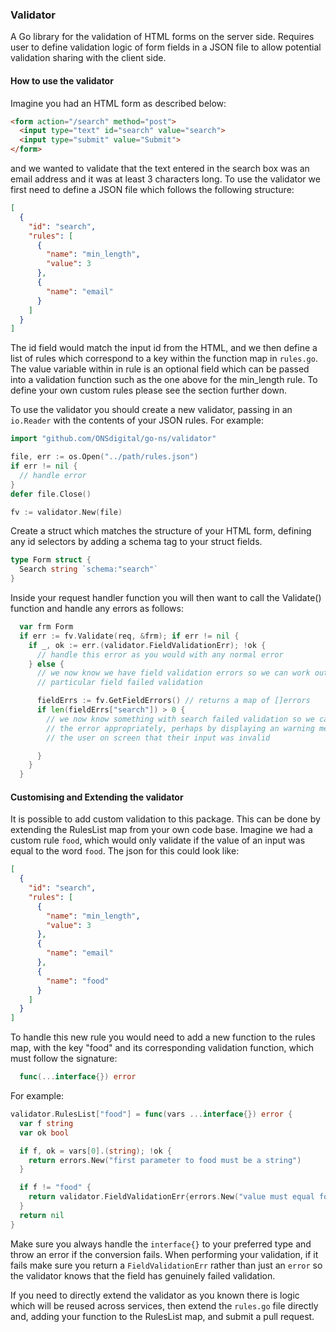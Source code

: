 ### Validator

A Go library for the validation of HTML forms on the server side. Requires user
to define validation logic of form fields in a JSON file to allow potential
validation sharing with the client side.

#### How to use the validator

Imagine you had an HTML form as described below:

```html
<form action="/search" method="post">
  <input type="text" id="search" value="search">
  <input type="submit" value="Submit">
</form>
```

and we wanted to validate that the text entered in the search box was an email
address and it was at least 3 characters long. To use the validator we first need
to define a JSON file which follows the following structure:

```json
[
  {
    "id": "search",
    "rules": [
      {
        "name": "min_length",
        "value": 3
      },
      {
        "name": "email"
      }
    ]
  }
]
```

The id field would match the input id from the HTML, and we then define a list of
rules which correspond to a key within the function map in `rules.go`. The value
variable within in rule is an optional field which can be passed into a validation
function such as the one above for the min_length rule. To define your own custom
rules please see the section further down.

To use the validator you should create a new validator, passing in an `io.Reader`
with the contents of your JSON rules. For example:

```go
import "github.com/ONSdigital/go-ns/validator"

file, err := os.Open("../path/rules.json")
if err != nil {
  // handle error
}
defer file.Close()

fv := validator.New(file)
```

Create a struct which matches the structure of your HTML form, defining any id
selectors by adding a schema tag to your struct fields.

```go
type Form struct {
  Search string `schema:"search"`
}
```

Inside your request handler function you will then want to call the Validate()
function and handle any errors as follows:

```go
  var frm Form
  if err := fv.Validate(req, &frm); if err != nil {
    if _, ok := err.(validator.FieldValidationErr); !ok {
      // handle this error as you would with any normal error
    } else {
      // we now know we have field validation errors so we can work out why a
      // particular field failed validation

      fieldErrs := fv.GetFieldErrors() // returns a map of []errors
      if len(fieldErrs["search"]) > 0 {
        // we now know something with search failed validation so we can handle
        // the error appropriately, perhaps by displaying an warning message to
        // the user on screen that their input was invalid

      }
    }
  }
```

#### Customising and Extending the validator

It is possible to add custom validation to this package. This can be done by
extending the RulesList map from your own code base. Imagine we had a custom rule
`food`, which would only validate if the value of an input was equal to the word
`food`. The json for this could look like:

```json
[
  {
    "id": "search",
    "rules": [
      {
        "name": "min_length",
        "value": 3
      },
      {
        "name": "email"
      },
      {
        "name": "food"
      }
    ]
  }
]
```

To handle this new rule you would need to add a new function to the rules map,
with the key "food" and its corresponding validation function, which must follow
the signature:

```go
  func(...interface{}) error
```

For example:

```go
validator.RulesList["food"] = func(vars ...interface{}) error {
  var f string
  var ok bool

  if f, ok = vars[0].(string); !ok {
    return errors.New("first parameter to food must be a string")
  }

  if f != "food" {
    return validator.FieldValidationErr{errors.New("value must equal food")}
  }
  return nil
}
```

Make sure you always handle the  `interface{}` to your preferred type and throw
an error if the conversion fails. When performing your validation, if it fails
make sure you return a `FieldValidationErr` rather than just an `error` so the
validator knows that the field has genuinely failed validation.

If you need to directly extend the validator as you known there is logic which
will be reused across services, then extend the `rules.go` file directly and,
adding your function to the RulesList map, and submit a pull request.
